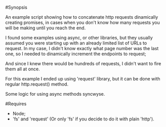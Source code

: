 ﻿#Synopsis

An example script showing how to concatenate http requests dinamically creating promises, in cases when you don't know how many requests you will be making until you reach the end.

I found some examples using async, or other libraries, but they usually assumed you were starting up with an already limited list of URLs to request. 
In my case, I didn't know exactly what page number was the last one, so I needed to dinamically increment the endpoints to request;

And since I knew there would be hundreds of requests, I didn't want to fire them all at once.

For this example I ended up using 'request' library, but it can be done with regular http.request() method.

Some logic for using async methods syncwyse.

#Requires

- Node;
- 'fs' and 'request' (Or only 'fs' if you decide to do it with plain 'http').
